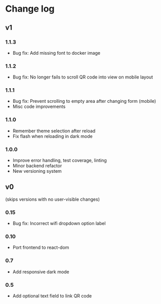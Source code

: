 # Change log

## v1

### 1.1.3

* Bug fix: Add missing font to docker image

### 1.1.2

* Bug fix: No longer fails to scroll QR code into view on mobile layout

### 1.1.1

* Bug fix: Prevent scrolling to empty area after changing form (mobile)
* Misc code improvements

### 1.1.0

* Remember theme selection after reload
* Fix flash when reloading in dark mode

### 1.0.0

* Improve error handling, test coverage, linting
* Minor backend refactor
* New versioning system

## v0

(skips versions with no user-visible changes)

### 0.15

* Bug fix: Incorrect wifi dropdown option label

### 0.10

* Port frontend to react-dom

### 0.7

* Add responsive dark mode

### 0.5

* Add optional text field to link QR code
